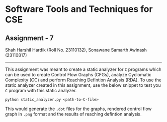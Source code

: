 # Software Tools and Techniques for CSE
## Assignment - 7

Shah Harshil Hardik (Roll No. 23110132), Sonawane Samarth Awinash (23110317)

---

This assignment was meant to create a static analyzer for `C` programs which can be used to create Control Flow Graphs (CFGs), analyze Cyclomatic Complexity (CC) and perform Reaching Defintion Analysis (RDA).
To use the static analyzer created in this assignment, use the below snippet to test you `C` program with this static analyzer.

```console
python static_analyzer.py <path-to-C-file>
```

This would generate the `.dot` files for the graphs, rendered control flow graph in `.png` format and the results of reaching defintion analysis. 
